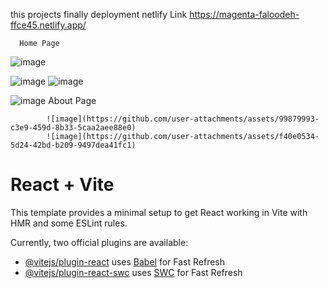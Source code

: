 this projects finally deployment netlify Link 
https://magenta-faloodeh-ffce45.netlify.app/

      Home Page
![image](https://github.com/user-attachments/assets/e704eb67-3dd3-4b0b-a55d-d8fbbc169e1a)

![image](https://github.com/user-attachments/assets/3bd85c5c-bc4a-472e-8f80-b820c38a5799)
![image](https://github.com/user-attachments/assets/064db84e-6326-424d-b17b-d56cb99e67a6)

![image](https://github.com/user-attachments/assets/c107a061-bc6e-423f-8ee9-baf235395732)
            About Page

            ![image](https://github.com/user-attachments/assets/99879993-c3e9-459d-8b33-5caa2aee88e0)
            ![image](https://github.com/user-attachments/assets/f40e0534-5d24-42bd-b209-9497dea41fc1)















# React + Vite

This template provides a minimal setup to get React working in Vite with HMR and some ESLint rules.

Currently, two official plugins are available:

- [@vitejs/plugin-react](https://github.com/vitejs/vite-plugin-react/blob/main/packages/plugin-react/README.md) uses [Babel](https://babeljs.io/) for Fast Refresh
- [@vitejs/plugin-react-swc](https://github.com/vitejs/vite-plugin-react-swc) uses [SWC](https://swc.rs/) for Fast Refresh
